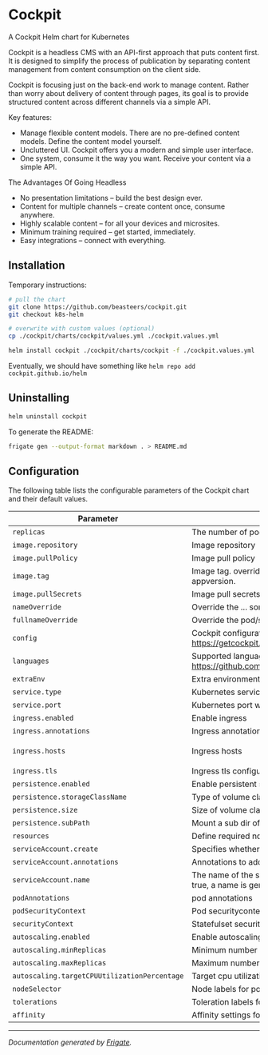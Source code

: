 
Cockpit
===========

A Cockpit Helm chart for Kubernetes

Cockpit is a headless CMS with an API-first approach that puts content first. It is designed to simplify the process of publication by separating content management from content consumption on the client side.

Cockpit is focusing just on the back-end work to manage content. Rather than worry about delivery of content through pages, its goal is to provide structured content across different channels via a simple API.

Key features:
 - Manage flexible content models. There are no pre-defined content models. Define the content model yourself.
 - Uncluttered UI. Cockpit offers you a modern and simple user interface.
 - One system, consume it the way you want. Receive your content via a simple API.

The Advantages Of Going Headless
 - No presentation limitations – build the best design ever.
 - Content for multiple channels – create content once, consume anywhere.
 - Highly scalable content – for all your devices and microsites.
 - Minimum training required – get started, immediately.
 - Easy integrations – connect with everything.

## Installation
Temporary instructions:
```bash
# pull the chart
git clone https://github.com/beasteers/cockpit.git
git checkout k8s-helm

# overwrite with custom values (optional)
cp ./cockpit/charts/cockpit/values.yml ./cockpit.values.yml

helm install cockpit ./cockpit/charts/cockpit -f ./cockpit.values.yml
```
Eventually, we should have something like `helm repo add cockpit.github.io/helm`

## Uninstalling
```bash
helm uninstall cockpit
```

To generate the README:
```bash
frigate gen --output-format markdown . > README.md
```

## Configuration

The following table lists the configurable parameters of the Cockpit chart and their default values.

| Parameter                | Description             | Default        |
| ------------------------ | ----------------------- | -------------- |
| `replicas` | The number of pod replicas | `1` |
| `image.repository` | Image repository | `"agentejo/cockpit"` |
| `image.pullPolicy` | Image pull policy | `"IfNotPresent"` |
| `image.tag` | Image tag. overrides the image tag whose default is the chart appversion. | `""` |
| `image.pullSecrets` | Image pull secrets | `[]` |
| `nameOverride` | Override the ... something | `""` |
| `fullnameOverride` | Override the pod/service/ingress names | `""` |
| `config` | Cockpit configuration options. see https://getcockpit.com/documentation/reference/configuration | `{}` |
| `languages` | Supported languages (use il8n code). source: https://github.com/agentejo/cockpit-i18n | `[]` |
| `extraEnv` | Extra environment variables. | `{}` |
| `service.type` | Kubernetes service type | `"ClusterIP"` |
| `service.port` | Kubernetes port where service is exposed | `80` |
| `ingress.enabled` | Enable ingress | `false` |
| `ingress.annotations` | Ingress annotations | `{}` |
| `ingress.hosts` | Ingress hosts | `[{"host": "chart-example.local", "paths": ["/"]}]` |
| `ingress.tls` | Ingress tls configuration | `[]` |
| `persistence.enabled` | Enable persistent storage | `false` |
| `persistence.storageClassName` | Type of volume claim | `""` |
| `persistence.size` | Size of volume claim | `"1Gi"` |
| `persistence.subPath` | Mount a sub dir of the persistent volume | `""` |
| `resources` | Define required node resources | `{}` |
| `serviceAccount.create` | Specifies whether a service account should be created | `true` |
| `serviceAccount.annotations` | Annotations to add to the service account | `{}` |
| `serviceAccount.name` | The name of the service account to use. if not set and create is true, a name is generated using the fullname template | `""` |
| `podAnnotations` | 	pod annotations | `{}` |
| `podSecurityContext` | Pod securitycontext | `{}` |
| `securityContext` | Statefulset securitycontext | `{}` |
| `autoscaling.enabled` | Enable autoscaling | `false` |
| `autoscaling.minReplicas` | Minimum number of autoscale replicas | `1` |
| `autoscaling.maxReplicas` | Maximum number of autoscale replicas | `100` |
| `autoscaling.targetCPUUtilizationPercentage` | Target cpu utilization | `80` |
| `nodeSelector` | Node labels for pod assignment | `{}` |
| `tolerations` | Toleration labels for pod assignment | `[]` |
| `affinity` | Affinity settings for pod assignment | `{}` |



---
_Documentation generated by [Frigate](https://frigate.readthedocs.io)._

